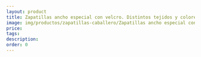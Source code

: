 ```yaml
---
layout: product
title: Zapatillas ancho especial con velcro. Distintos tejidos y colores
image: img/productos/zapatillas-caballero/Zapatillas ancho especial con velcro. Distintos tejidos y colores. Especial invierno_25€
price: 
tags: 
description: 
order: 0
---
```

